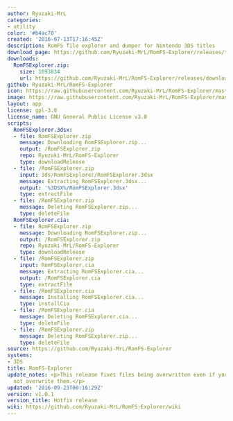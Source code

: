 ```yaml
---
author: Ryuzaki-MrL
categories:
- utility
color: '#b4ac70'
created: '2016-07-13T17:16:45Z'
description: RomFS file explorer and dumper for Nintendo 3DS titles
download_page: https://github.com/Ryuzaki-MrL/RomFS-Explorer/releases/tag/v1.0.1
downloads:
  RomFSExplorer.zip:
    size: 1093834
    url: https://github.com/Ryuzaki-MrL/RomFS-Explorer/releases/download/v1.0.1/RomFSExplorer.zip
github: Ryuzaki-MrL/RomFS-Explorer
icon: https://raw.githubusercontent.com/Ryuzaki-MrL/RomFS-Explorer/master/meta/icon.png
image: https://raw.githubusercontent.com/Ryuzaki-MrL/RomFS-Explorer/master/meta/banner.png
layout: app
license: gpl-3.0
license_name: GNU General Public License v3.0
scripts:
  RomFSExplorer.3dsx:
  - file: RomFSExplorer.zip
    message: Downloading RomFSExplorer.zip...
    output: /RomFSExplorer.zip
    repo: Ryuzaki-MrL/RomFS-Explorer
    type: downloadRelease
  - file: /RomFSExplorer.zip
    input: 3ds/RomFSExplorer/RomFSExplorer.3dsx
    message: Extracting RomFSExplorer.3dsx...
    output: '%3DSX%/RomFSExplorer.3dsx'
    type: extractFile
  - file: /RomFSExplorer.zip
    message: Deleting RomFSExplorer.zip...
    type: deleteFile
  RomFSExplorer.cia:
  - file: RomFSExplorer.zip
    message: Downloading RomFSExplorer.zip...
    output: /RomFSExplorer.zip
    repo: Ryuzaki-MrL/RomFS-Explorer
    type: downloadRelease
  - file: /RomFSExplorer.zip
    input: RomFSExplorer.cia
    message: Extracting RomFSExplorer.cia...
    output: /RomFSExplorer.cia
    type: extractFile
  - file: /RomFSExplorer.cia
    message: Installing RomFSExplorer.cia...
    type: installCia
  - file: /RomFSExplorer.cia
    message: Deleting RomFSExplorer.cia...
    type: deleteFile
  - file: /RomFSExplorer.zip
    message: Deleting RomFSExplorer.zip...
    type: deleteFile
source: https://github.com/Ryuzaki-MrL/RomFS-Explorer
systems:
- 3DS
title: RomFS-Explorer
update_notes: <p>This release fixes files being overwritten even if you choose to
  not overwrite them.</p>
updated: '2016-09-23T00:16:29Z'
version: v1.0.1
version_title: Hotfix release
wiki: https://github.com/Ryuzaki-MrL/RomFS-Explorer/wiki
---
```

